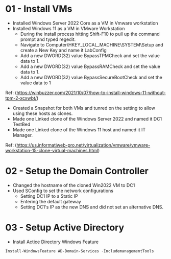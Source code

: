 # 01 - Install VMs

*   Installed Windows Server 2022 Core as a VM in Vmware workstation
*   Installed Windows 11 as a VM in VMware Workstation
    *   During the install process hitting Shift-F10 to pull up the command prompt and typed regedit.
    *   Navigate to Computer\HKEY_LOCAL_MACHINE\SYSTEM\Setup and create a New Key and name it LabConfig
    *  Add a new DWORD(32) value BypassTPMCheck and set the value data to 1.
    *  Add a new DWORD(32) value BypassRAMCheck and set the value data to 1.
    *  Add a new DWORD(32) value BypassSecureBootCheck and set the value data to 1

Ref: (https://winbuzzer.com/2021/10/07/how-to-install-windows-11-without-tpm-2-xcxwbt/)

*   Created a Snapshot for both VMs and tunred on the setting to allow using these hosts as clones.
*   Made one Linked clone of the Windows Server 2022 and named it DC1 TestBed
*   Made one Linked clone of the Windows 11 host and named it IT Manager.

Ref: (https://us.informatiweb-pro.net/virtualization/vmware/vmware-workstation-15-clone-virtual-machines.html)


# 02 - Setup the Domain Controller

*   Changed the hostname of the cloned Win2022 VM to DC1
*   Used SConfig to set the network configurations
    *   Setting DC1 IP to a Static IP
    *   Entering the default gateway
    *   Setting DC1's IP as the new DNS and did not set an alternative DNS.


# 03 - Setup Active Directory

*   Install Actice Directory Windows Feature

```powershell
Install-WindowsFeature AD-Domain-Services -IncludemanagementTools
```
